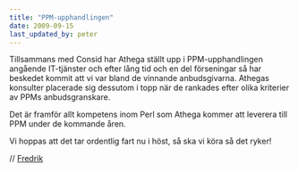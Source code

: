 ```yaml
---
title: "PPM-upphandlingen"
date: 2009-09-15
last_updated_by: peter
---
```

Tillsammans med Consid har Athega ställt upp i PPM-upphandlingen angående IT-tjänster och efter lång tid och en del förseningar så har beskedet kommit att vi var bland de vinnande anbudsgivarna.
Athegas konsulter placerade sig dessutom i topp när de rankades efter olika kriterier av PPMs anbudsgranskare.

Det är framför allt kompetens inom Perl som Athega kommer att leverera till PPM under de kommande åren.

Vi hoppas att det tar ordentlig fart nu i höst, så ska vi köra så det ryker!

// [Fredrik](/fredrik)
